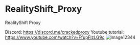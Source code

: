 # RealityShift_Proxy
RealityShift Proxy

Discord: https://discord.me/crackedproxy
Youtube tutorial: https://www.youtube.com/watch?v=FfupFlzLG9c
![Image12344](https://github.com/Timppa420/RealityShift_Proxy/assets/140226734/11f53292-7803-4f15-9a33-6ead6bc24779)

